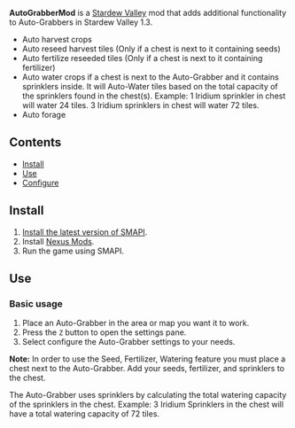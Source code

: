 **AutoGrabberMod** is a [Stardew Valley](http://stardewvalley.net/) mod that adds additional functionality to 
Auto-Grabbers in Stardew Valley 1.3.

 - Auto harvest crops
 - Auto reseed harvest tiles (Only if a chest is next to it containing seeds)
 - Auto fertilize reseeded tiles (Only if a chest is next to it containing fertilizer)
 - Auto water crops if a chest is next to the Auto-Grabber and it contains sprinklers inside. It will Auto-Water tiles based on the total capacity of the sprinklers found in the chest(s). Example: 1 Iridium sprinkler in chest will water 24 tiles. 3 Iridium sprinklers in chest will water 72 tiles.
 - Auto forage

## Contents
* [Install](#install)
* [Use](#use)
* [Configure](#configure)

## Install
1. [Install the latest version of SMAPI](https://smapi.io/).
3. Install [Nexus Mods](https://www.nexusmods.com/stardewvalley/mods/2783).
4. Run the game using SMAPI.

## Use
### Basic usage
1. Place an Auto-Grabber in the area or map you want it to work. 
2. Press the `Z` button to open the settings pane.
3. Select configure the Auto-Grabber settings to your needs.

**Note:** In order to use the Seed, Fertilizer, Watering feature you must place a chest next to the Auto-Grabber. Add your seeds, fertilizer, and sprinklers to the chest. 

The Auto-Grabber uses sprinklers by calculating the total watering capacity of the sprinklers in the chest. Example: 3 Iridium Sprinklers in the chest will have a total watering capacity of 72 tiles.
